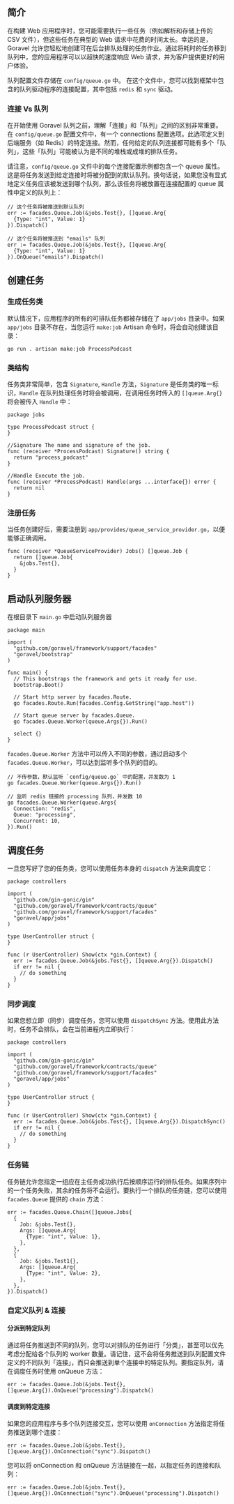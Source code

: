 ## 简介

在构建 Web 应用程序时，您可能需要执行一些任务（例如解析和存储上传的 CSV 文件），但这些任务在典型的 Web 请求中花费的时间太长。幸运的是，Goravel 允许您轻松地创建可在后台排队处理的任务作业。通过将耗时的任务移到队列中，您的应用程序可以以超快的速度响应 Web 请求，并为客户提供更好的用户体验。

队列配置文件存储在 `config/queue.go` 中。 在这个文件中，您可以找到框架中包含的队列驱动程序的连接配置，其中包括 `redis` 和 `sync` 驱动。

### 连接 Vs 队列

在开始使用 Goravel 队列之前，理解「连接」和「队列」之间的区别非常重要。在 `config/queue.go` 配置文件中，有一个 connections 配置选项。此选项定义到后端服务（如 Redis）的特定连接。然而，任何给定的队列连接都可能有多个「队列」，这些「队列」可能被认为是不同的堆栈或成堆的排队任务。

请注意，`config/queue.go` 文件中的每个连接配置示例都包含一个 queue 属性。 这是将任务发送到给定连接时将被分配到的默认队列。换句话说，如果您没有显式地定义任务应该被发送到哪个队列，那么该任务将被放置在连接配置的 queue 属性中定义的队列上：

```
// 这个任务将被推送到默认队列
err := facades.Queue.Job(&jobs.Test{}, []queue.Arg{
  {Type: "int", Value: 1}
}).Dispatch()

// 这个任务将被推送到 "emails" 队列
err := facades.Queue.Job(&jobs.Test{}, []queue.Arg{
  {Type: "int", Value: 1}
}).OnQueue("emails").Dispatch()
```

## 创建任务

### 生成任务类

默认情况下，应用程序的所有的可排队任务都被存储在了 `app/jobs` 目录中。如果 `app/jobs` 目录不存在，当您运行 `make:job` Artisan 命令时，将会自动创建该目录：

```
go run . artisan make:job ProcessPodcast
```

### 类结构

任务类非常简单，包含 `Signature`, `Handle` 方法，`Signature` 是任务类的唯一标识，`Handle` 在队列处理任务时将会被调用，在调用任务时传入的 `[]queue.Arg{}` 将会被传入 `Handle` 中：

```
package jobs

type ProcessPodcast struct {
}

//Signature The name and signature of the job.
func (receiver *ProcessPodcast) Signature() string {
  return "process_podcast"
}

//Handle Execute the job.
func (receiver *ProcessPodcast) Handle(args ...interface{}) error {
  return nil
}
```

### 注册任务

当任务创建好后，需要注册到 `app/provides/queue_service_provider.go`，以便能够正确调用。

```
func (receiver *QueueServiceProvider) Jobs() []queue.Job {
  return []queue.Job{
    &jobs.Test{},
  }
}
```

## 启动队列服务器

在根目录下 `main.go` 中启动队列服务器

```
package main

import (
  "github.com/goravel/framework/support/facades"
  "goravel/bootstrap"
)

func main() {
  // This bootstraps the framework and gets it ready for use.
  bootstrap.Boot()

  // Start http server by facades.Route.
  go facades.Route.Run(facades.Config.GetString("app.host"))

  // Start queue server by facades.Queue.
  go facades.Queue.Worker(queue.Args{}).Run()

  select {}
}
```

`facades.Queue.Worker` 方法中可以传入不同的参数，通过启动多个 `facades.Queue.Worker`，可以达到监听多个队列的目的。

```
// 不传参数，默认监听 `config/queue.go` 中的配置，并发数为 1
go facades.Queue.Worker(queue.Args{}).Run()

// 监听 redis 链接的 processing 队列，并发数 10
go facades.Queue.Worker(queue.Args{
  Connection: "redis",
  Queue: "processing",
  Concurrent: 10,
}).Run()
```

## 调度任务

一旦您写好了您的任务类，您可以使用任务本身的 `dispatch` 方法来调度它：

```
package controllers

import (
  "github.com/gin-gonic/gin"
  "github.com/goravel/framework/contracts/queue"
  "github.com/goravel/framework/support/facades"
  "goravel/app/jobs"
)

type UserController struct {
}

func (r UserController) Show(ctx *gin.Context) {
  err := facades.Queue.Job(&jobs.Test{}, []queue.Arg{}).Dispatch()
  if err != nil {
    // do something
  }
}
```

### 同步调度

如果您想立即（同步）调度任务，您可以使用 `dispatchSync` 方法。使用此方法时，任务不会排队，会在当前进程内立即执行：

```
package controllers

import (
  "github.com/gin-gonic/gin"
  "github.com/goravel/framework/contracts/queue"
  "github.com/goravel/framework/support/facades"
  "goravel/app/jobs"
)

type UserController struct {
}

func (r UserController) Show(ctx *gin.Context) {
  err := facades.Queue.Job(&jobs.Test{}, []queue.Arg{}).DispatchSync()
  if err != nil {
    // do something
  }
}
```

### 任务链

任务链允许您指定一组应在主任务成功执行后按顺序运行的排队任务。如果序列中的一个任务失败，其余的任务将不会运行。要执行一个排队的任务链，您可以使用 `facades.Queue` 提供的 `chain` 方法：

```
err := facades.Queue.Chain([]queue.Jobs{
  {
    Job: &jobs.Test{},
    Args: []queue.Arg{
      {Type: "int", Value: 1},
    },
  },
  {
    Job: &jobs.Test1{},
    Args: []queue.Arg{
      {Type: "int", Value: 2},
    },
  },
}).Dispatch()
```

### 自定义队列 & 连接

#### 分派到特定队列

通过将任务推送到不同的队列，您可以对排队的任务进行「分类」，甚至可以优先考虑分配给各个队列的 worker 数量。请记住，这不会将任务推送到队列配置文件定义的不同队列「连接」，而只会推送到单个连接中的特定队列。要指定队列，请在调度任务时使用 onQueue 方法：

```
err := facades.Queue.Job(&jobs.Test{}, []queue.Arg{}).OnQueue("processing").Dispatch()
```

#### 调度到特定连接

如果您的应用程序与多个队列连接交互，您可以使用 `onConnection` 方法指定将任务推送到哪个连接：

```
err := facades.Queue.Job(&jobs.Test{}, []queue.Arg{}).OnConnection("sync").Dispatch()
```

您可以将 onConnection 和 onQueue 方法链接在一起，以指定任务的连接和队列：

```
err := facades.Queue.Job(&jobs.Test{}, []queue.Arg{}).OnConnection("sync").OnQueue("processing").Dispatch()
```

